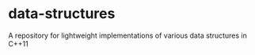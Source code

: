 # data-structures

A repository for lightweight implementations of various data structures in C++11 
